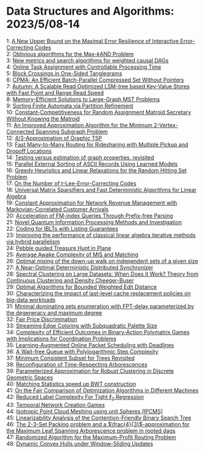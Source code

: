 # Data Structures and Algorithms: 2023/5/08-14  
1: [A New Upper Bound on the Maximal Error Resilience of Interactive  Error-Correcting Codes](https://doi.org/10.48550/arXiv.2305.04376)  
2: [Oblivious algorithms for the Max-$k$AND Problem](https://doi.org/10.48550/arXiv.2305.04438)  
3: [New metrics and search algorithms for weighted causal DAGs](https://doi.org/10.48550/arXiv.2305.04445)  
4: [Online Task Assignment with Controllable Processing Time](https://doi.org/10.48550/arXiv.2305.04453)  
5: [Block Crossings in One-Sided Tanglegrams](https://doi.org/10.48550/arXiv.2305.04682)  
6: [CPMA: An Efficient Batch-Parallel Compressed Set Without Pointers](https://doi.org/10.48550/arXiv.2305.05055)  
7: [Autumn: A Scalable Read Optimized LSM-tree based Key-Value Stores with  Fast Point and Range Read Speed](https://doi.org/10.48550/arXiv.2305.05074)  
8: [Memory-Efficient Solutions to Large-Graph MST Problems](https://doi.org/10.48550/arXiv.2305.05121)  
9: [Sorting Finite Automata via Partition Refinement](https://doi.org/10.48550/arXiv.2305.05129)  
10: [Constant-Competitiveness for Random Assignment Matroid Secretary Without  Knowing the Matroid](https://doi.org/10.48550/arXiv.2305.05353)  
11: [An Improved Approximation Algorithm for the Minimum 2-Vertex-Connected  Spanning Subgraph Problem](https://doi.org/10.48550/arXiv.2305.05398)  
12: [4/3-Approximation of Graphic TSP](https://doi.org/10.48550/arXiv.2305.05411)  
13: [Fast Many-to-Many Routing for Ridesharing with Multiple Pickup and  Dropoff Locations](https://doi.org/10.48550/arXiv.2305.05417)  
14: [Testing versus estimation of graph properties, revisited](https://doi.org/10.48550/arXiv.2305.05487)  
15: [Parallel External Sorting of ASCII Records Using Learned Models](https://doi.org/10.48550/arXiv.2305.05671)  
16: [Greedy Heuristics and Linear Relaxations for the Random Hitting Set  Problem](https://doi.org/10.48550/arXiv.2305.05565)  
17: [On the Number of $t$-Lee-Error-Correcting Codes](https://doi.org/10.48550/arXiv.2305.05763)  
18: [Universal Matrix Sparsifiers and Fast Deterministic Algorithms for  Linear Algebra](https://doi.org/10.48550/arXiv.2305.05826)  
19: [Constant Approximation for Network Revenue Management with  Markovian-Correlated Customer Arrivals](https://doi.org/10.48550/arXiv.2305.05829)  
20: [Acceleration of FM-index Queries Through Prefix-free Parsing](https://doi.org/10.48550/arXiv.2305.05893)  
21: [Novel Quantum Information Processing Methods and Investigation](https://doi.org/10.48550/arXiv.2305.05953)  
22: [Coding for IBLTs with Listing Guarantees](https://doi.org/10.48550/arXiv.2305.05972)  
23: [Improving the performance of classical linear algebra iterative methods  via hybrid parallelism](https://doi.org/10.48550/arXiv.2305.05988)  
24: [Pebble guided Treasure Hunt in Plane](https://doi.org/10.48550/arXiv.2305.06067)  
25: [Average Awake Complexity of MIS and Matching](https://doi.org/10.48550/arXiv.2305.06120)  
26: [Optimal mixing of the down-up walk on independent sets of a given size](https://doi.org/10.48550/arXiv.2305.06198)  
27: [A Near-Optimal Deterministic Distributed Synchronizer](https://doi.org/10.48550/arXiv.2305.06452)  
28: [Spectral Clustering on Large Datasets: When Does it Work? Theory from  Continuous Clustering and Density Cheeger-Buser](https://doi.org/10.48550/arXiv.2305.06541)  
29: [Optimal Algorithms for Bounded Weighted Edit Distance](https://doi.org/10.48550/arXiv.2305.06659)  
30: [Characterizing the impact of last-level cache replacement policies on  big-data workloads](https://doi.org/10.48550/arXiv.2305.06696)  
31: [Minimal dominating sets enumeration with FPT-delay parameterized by the  degeneracy and maximum degree](https://doi.org/10.48550/arXiv.2305.06974)  
32: [Fair Price Discrimination](https://doi.org/10.48550/arXiv.2305.07006)  
33: [Streaming Edge Coloring with Subquadratic Palette Size](https://doi.org/10.48550/arXiv.2305.07090)  
34: [Complexity of Efficient Outcomes in Binary-Action Polymatrix Games with  Implications for Coordination Problems](https://doi.org/10.48550/arXiv.2305.07124)  
35: [Learning-Augmented Online Packet Scheduling with Deadlines](https://doi.org/10.48550/arXiv.2305.07164)  
36: [A Wait-free Queue with Polylogarithmic Step Complexity](https://doi.org/10.48550/arXiv.2305.07229)  
37: [Minimum Consistent Subset for Trees Revisited](https://doi.org/10.48550/arXiv.2305.07259)  
38: [Reconfiguration of Time-Respecting Arborescences](https://doi.org/10.48550/arXiv.2305.07262)  
39: [Parameterized Approximation for Robust Clustering in Discrete Geometric  Spaces](https://doi.org/10.48550/arXiv.2305.07316)  
40: [Matching Statistics speed up BWT construction](https://doi.org/10.48550/arXiv.2305.07319)  
41: [On the Fair Comparison of Optimization Algorithms in Different Machines](https://doi.org/10.48550/arXiv.2305.07345)  
42: [Reduced Label Complexity For Tight $\ell_2$ Regression](https://doi.org/10.48550/arXiv.2305.07486)  
43: [Temporal Network Creation Games](https://doi.org/10.48550/arXiv.2305.07494)  
44: [Isotropic Point Cloud Meshing using unit Spheres (IPCMS)](https://doi.org/10.48550/arXiv.2305.07570)  
45: [Linearizability Analysis of the Contention-Friendly Binary Search Tree](https://doi.org/10.48550/arXiv.2305.07758)  
46: [The $2$-$3$-Set Packing problem and a $\frac{4}{3}$-approximation for  the Maximum Leaf Spanning Arborescence problem in rooted dags](https://doi.org/10.48550/arXiv.2305.07808)  
47: [Randomized Algorithm for the Maximum-Profit Routing Problem](https://doi.org/10.48550/arXiv.2305.07838)  
48: [Dynamic Convex Hulls under Window-Sliding Updates](https://doi.org/10.48550/arXiv.2305.08055)  